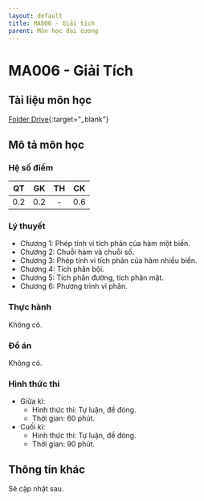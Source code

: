 ```yaml
---
layout: default
title: MA006 - Giải tích
parent: Môn học đại cương
---
```


# MA006 - Giải Tích

## Tài liệu môn học

[Folder Drive](https://drive.google.com/drive/folders/1Fg1KRbawUe6emuC6D5tR-GmTC0b4WdkV?usp=drive_link){:target="_blank"}

## Mô tả môn học

### Hệ số điểm

| QT   | GK  | TH  | CK  |
|------|-----|-----|-----|
| <center> 0.2 </center>| <center> 0.2 </center>| <center>-</center> | <center> 0.6 </center> |

### Lý thuyết

- Chương 1: Phép tính vi tích phân của hàm một biến.
- Chương 2: Chuỗi hàm và chuỗi số.
- Chương 3: Phép tính vi tích phân của hàm nhiều biến.
- Chương 4: Tích phân bội.
- Chương 5: Tích phân đường, tích phân mặt.
- Chương 6: Phương trình vi phân.

### Thực hành

Không có.

### Đồ án

Không có.

### Hình thức thi

- Giữa kì:
  + Hình thức thi: Tự luận, đề đóng.
  + Thời gian: 60 phút.
- Cuối kì:
  + Hình thức thi: Tự luận, đề đóng.
  + Thời gian: 90 phút.

## Thông tin khác

Sẽ cập nhật sau.
